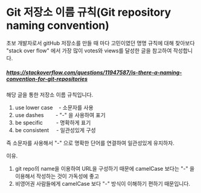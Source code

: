 # Git 저장소 이름 규칙(Git repository naming convention)
초보 개발자로서 gitHub 저장소를 만들 때 마다 고민이였던 명명 규칙에 대해 찾아보다  
"stack over flow" 에서 가장 많이 votes와 views를 달성한 글을 참고하여 작성합니다.
##### https://stackoverflow.com/questions/11947587/is-there-a-naming-convention-for-git-repositories

해당 글을 통한 저장소 이름 규칙입니다.
1. use lower case &nbsp;&nbsp; - 소문자를 사용
2. use dashes &nbsp;&nbsp;&nbsp;&nbsp;&nbsp;&nbsp;&nbsp;- "-" 을 사용하여 표기
3. be specific &nbsp;&nbsp;&nbsp;&nbsp;&nbsp;&nbsp;&nbsp;&nbsp;- 명확하게 표기
4. be consistent &nbsp;&nbsp;&nbsp;&nbsp;- 일관성있게 구성

즉 소문자를 사용해서 "-" 으로 명확한 단어를 연결하여 일관성있게 유지하자.

이유.
1. git repo의 name을 이용하여 URL을 구성하기 때문에 camelCase 보다는 "-" 을 이용해서 작성하는 것이 가독성에 좋고
2. 비영어권 사람들에게 camelCase 보다 "-" 방식이 이해하기 편하기 때문입니다.
